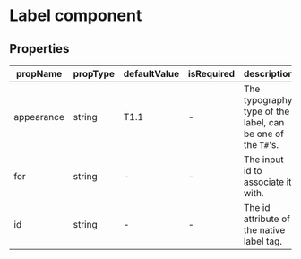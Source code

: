 # Label component

## Properties

| propName | propType | defaultValue | isRequired | description |
|----------|----------|--------------|------------|-------------|
| appearance | string | T1.1 | - | The typography type of the label, can be one of the `T#`'s.
| for | string | - | - | The input id to associate it with. |
| id | string | - | - | The id attribute of the native label tag. |
